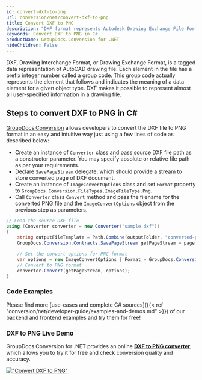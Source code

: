 ```yaml
---
id: convert-dxf-to-png
url: conversion/net/convert-dxf-to-png
title: Convert DXF to PNG
description: "DXF format represents Autodesk Drawing Exchange File Format with .dxf extension. Learn how to convert DXF to PNG file programmatically in C# language using GroupDocs.Conversion for .NET library."
keywords: Convert DXF to PNG in C#
productName: GroupDocs.Conversion for .NET
hideChildren: False
---
```


DXF, Drawing Interchange Format, or Drawing Exchange Format, is a tagged data representation of AutoCAD drawing file. Each element in the file has a prefix integer number called a group code. This group code actually represents the element that follows and indicates the meaning of a data element for a given object type. DXF makes it possible to represent almost all user-specified information in a drawing file.

## Steps to convert DXF to PNG in C#

[GroupDocs.Conversion](https://products.groupdocs.com/conversion/net) allows developers to convert the DXF file to PNG format in an easy and intuitive way just using a few lines of code as described below:

* Create an instance of `Converter` class and pass source DXF file path as a constructor parameter. You may specify absolute or relative file path as per your requirements. 
* Declare `SavePageStream` delegate, which should provide a stream to store converted page of DXF document.
* Create an instance of `ImageConvertOptions` class and set `Format` property to `GroupDocs.Conversion.FileTypes.ImageFileType.Png`.
* Call `Converter` class `Convert` method and pass the filename for the converted PNG file and the `ImageConvertOptions` object from the previous step as parameters.

```csharp
// Load the source DXF file
using (Converter converter = new Converter("sample.dxf"))
{
    string outputFileTemplate = Path.Combine(outputFolder, "converted-page-{0}.png");
    GroupDocs.Conversion.Contracts.SavePageStream getPageStream = page => new FileStream(string.Format(outputFileTemplate, page), FileMode.Create);

    // Set the convert options for PNG format
    var options = new ImageConvertOptions { Format = GroupDocs.Conversion.FileTypes.ImageFileType.Png };   
    // Convert to PNG format
    converter.Convert(getPageStream, options);
}
```

### Code Examples

Please find more [use-cases and complete C# sources]({{< ref "conversion/net/developer-guide/examples-and-demos.md" >}}) of our backend and frontend examples and try them for free!

### DXF to PNG Live Demo

GroupDocs.Conversion for .NET provides an online [**DXF to PNG converter**](https://products.groupdocs.app/conversion/dxf-to-png), which allows you to try it for free and check conversion quality and accuracy.

[!["Convert DXF to PNG"](conversion/net/images/convert-to-png/convert-dxf-to-png.png)](https://products.groupdocs.app/conversion/dxf-to-png)